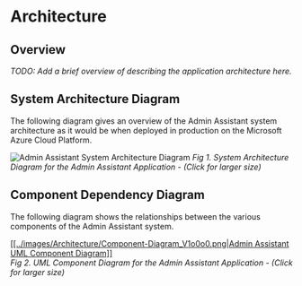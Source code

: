 # Architecture  

## Overview

_TODO: Add a brief overview of describing the application architecture here._

## System Architecture Diagram

The following diagram gives an overview of the Admin Assistant system architecture as it would be when deployed in production on the Microsoft Azure Cloud Platform.  

![Admin Assistant System Architecture Diagram](/images/Architecture/System-Architecture-Diagram_V1o0o0.png)
_Fig 1. System Architecture Diagram for the Admin Assistant Application - (Click for larger size)_

## Component Dependency Diagram

The following diagram shows the relationships between the various components of the Admin Assistant system.  

[[[../images/Architecture/Component-Diagram_V1o0o0.png|Admin Assistant UML Component Diagram]]](https://simongeering.github.io/AdminAssistant/images/Architecture/Component-Diagram_V1o0o0.png)  
_Fig 2. UML Component Diagram for the Admin Assistant Application - (Click for larger size)_
